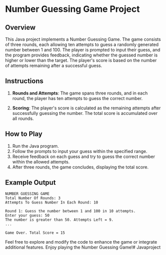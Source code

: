 # Number Guessing Game Project

## Overview

This Java project implements a Number Guessing Game. The game consists of three rounds, each allowing ten attempts to guess a randomly generated number between 1 and 100. The player is prompted to input their guess, and the program provides feedback, indicating whether the guessed number is higher or lower than the target. The player's score is based on the number of attempts remaining after a successful guess.

## Instructions

1. **Rounds and Attempts**: The game spans three rounds, and in each round, the player has ten attempts to guess the correct number.

2. **Scoring**: The player's score is calculated as the remaining attempts after successfully guessing the number. The total score is accumulated over all rounds.

## How to Play

1. Run the Java program.
2. Follow the prompts to input your guess within the specified range.
3. Receive feedback on each guess and try to guess the correct number within the allowed attempts.
4. After three rounds, the game concludes, displaying the total score.

## Example Output

```
NUMBER GUESSING GAME
Total Number Of Rounds: 3
Attempts To Guess Number In Each Round: 10

Round 1: Guess the number between 1 and 100 in 10 attempts.
Enter your guess: 50
The number is greater than 50. Attempts Left = 9.
...

Game Over. Total Score = 15
```

Feel free to explore and modify the code to enhance the game or integrate additional features. Enjoy playing the Number Guessing Game!# Javaproject
